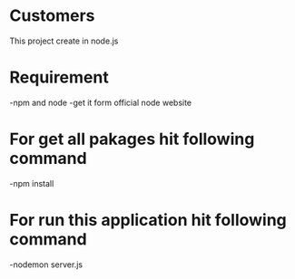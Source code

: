 # Customers
This project create in node.js

# Requirement
-npm and node
-get it form official node website

# For get all pakages hit following command
-npm install

# For run this application hit following command

-nodemon server.js




